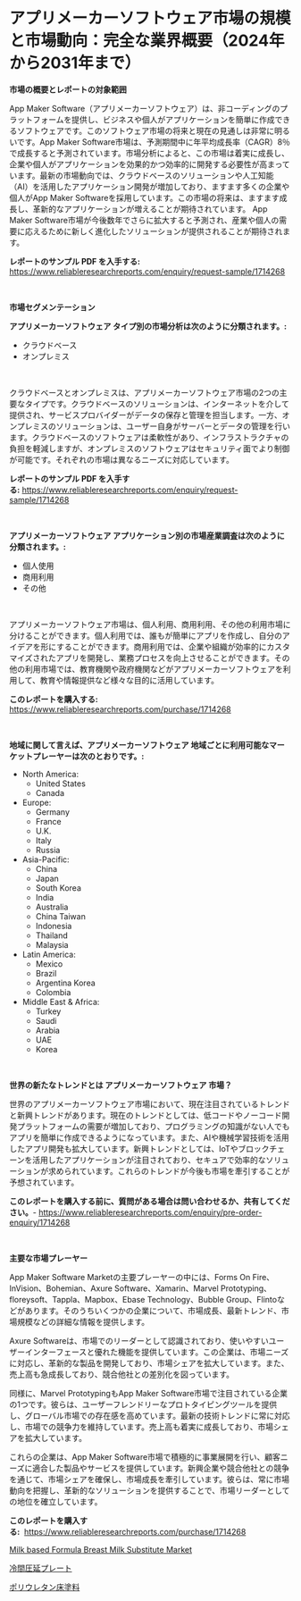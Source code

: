 <p><h1>アプリメーカーソフトウェア市場の規模と市場動向：完全な業界概要（2024年から2031年まで）</h1></p><p><strong>市場の概要とレポートの対象範囲</strong></p>
<p><p>App Maker Software（アプリメーカーソフトウェア）は、非コーディングのプラットフォームを提供し、ビジネスや個人がアプリケーションを簡単に作成できるソフトウェアです。このソフトウェア市場の将来と現在の見通しは非常に明るいです。App Maker Software市場は、予測期間中に年平均成長率（CAGR）8％で成長すると予測されています。市場分析によると、この市場は着実に成長し、企業や個人がアプリケーションを効果的かつ効率的に開発する必要性が高まっています。最新の市場動向では、クラウドベースのソリューションや人工知能（AI）を活用したアプリケーション開発が増加しており、ますます多くの企業や個人がApp Maker Softwareを採用しています。この市場の将来は、ますます成長し、革新的なアプリケーションが増えることが期待されています。 App Maker Software市場が今後数年でさらに拡大すると予測され、産業や個人の需要に応えるために新しく進化したソリューションが提供されることが期待されます。</p></p>
<p><strong>レポートのサンプル PDF を入手する:</strong> <a href="https://www.reliableresearchreports.com/enquiry/request-sample/1714268">https://www.reliableresearchreports.com/enquiry/request-sample/1714268</a></p>
<p>&nbsp;</p>
<p><strong>市場セグメンテーション</strong></p>
<p><strong>アプリメーカーソフトウェア タイプ別の市場分析は次のように分類されます。:</strong></p>
<p><ul><li>クラウドベース</li><li>オンプレミス</li></ul></p>
<p>&nbsp;</p>
<p><p>クラウドベースとオンプレミスは、アプリメーカーソフトウェア市場の2つの主要なタイプです。クラウドベースのソリューションは、インターネットを介して提供され、サービスプロバイダーがデータの保存と管理を担当します。一方、オンプレミスのソリューションは、ユーザー自身がサーバーとデータの管理を行います。クラウドベースのソフトウェアは柔軟性があり、インフラストラクチャの負担を軽減しますが、オンプレミスのソフトウェアはセキュリティ面でより制御が可能です。それぞれの市場は異なるニーズに対応しています。</p></p>
<p><strong>レポートのサンプル PDF を入手する:</strong>&nbsp;<a href="https://www.reliableresearchreports.com/enquiry/request-sample/1714268">https://www.reliableresearchreports.com/enquiry/request-sample/1714268</a></p>
<p>&nbsp;</p>
<p><strong> アプリメーカーソフトウェア アプリケーション別の市場産業調査は次のように分類されます。:</strong></p>
<p><ul><li>個人使用</li><li>商用利用</li><li>その他</li></ul></p>
<p>&nbsp;</p>
<p><p>アプリメーカーソフトウェア市場は、個人利用、商用利用、その他の利用市場に分けることができます。個人利用では、誰もが簡単にアプリを作成し、自分のアイデアを形にすることができます。商用利用では、企業や組織が効率的にカスタマイズされたアプリを開発し、業務プロセスを向上させることができます。その他の利用市場では、教育機関や政府機関などがアプリメーカーソフトウェアを利用して、教育や情報提供など様々な目的に活用しています。</p></p>
<p><strong>このレポートを購入する:</strong>&nbsp; <a href="https://www.reliableresearchreports.com/purchase/1714268">https://www.reliableresearchreports.com/purchase/1714268</a></p>
<p>&nbsp;</p>
<p><strong>地域に関して言えば、アプリメーカーソフトウェア 地域ごとに利用可能なマーケットプレーヤーは次のとおりです。:</strong></p>
<p><ul>
    <li>
        North America:
        <ul>
            <li>United States</li>
            <li>Canada</li>
        </ul>
    </li>
    <li>
        Europe:
        <ul>
            <li>Germany</li>
            <li>France</li>
            <li>U.K.</li>
            <li>Italy</li>
            <li>Russia</li>
        </ul>
    </li>
    <li>
        Asia-Pacific:
        <ul>
            <li>China</li>
            <li>Japan</li>
            <li>South Korea</li>
            <li>India</li>
            <li>Australia</li>
            <li>China Taiwan</li>
            <li>Indonesia</li>
            <li>Thailand</li>
            <li>Malaysia</li>
        </ul>
    </li>
    <li>
        Latin America:
        <ul>
            <li>Mexico</li>
            <li>Brazil</li>
            <li>Argentina Korea</li>
            <li>Colombia</li>
        </ul>
    </li>
    <li>
        Middle East & Africa:
        <ul>
            <li>Turkey</li>
            <li>Saudi</li>
            <li>Arabia</li>
            <li>UAE</li>
            <li>Korea</li>
        </ul>
    </li>
    </ul></p>
<p>&nbsp;</p>
<p><strong>世界の新たなトレンドとは アプリメーカーソフトウェア 市場？</strong></p>
<p><p>世界のアプリメーカーソフトウェア市場において、現在注目されているトレンドと新興トレンドがあります。現在のトレンドとしては、低コードやノーコード開発プラットフォームの需要が増加しており、プログラミングの知識がない人でもアプリを簡単に作成できるようになっています。また、AIや機械学習技術を活用したアプリ開発も拡大しています。新興トレンドとしては、IoTやブロックチェーンを活用したアプリケーションが注目されており、セキュアで効率的なソリューションが求められています。これらのトレンドが今後も市場を牽引することが予想されています。</p></p>
<p><strong>このレポートを購入する前に、質問がある場合は問い合わせるか、共有してください。</strong>- <a href="https://www.reliableresearchreports.com/enquiry/pre-order-enquiry/1714268">https://www.reliableresearchreports.com/enquiry/pre-order-enquiry/1714268</a></p>
<p>&nbsp;</p>
<p><strong>主要な市場プレーヤー</strong></p>
<p><p>App Maker Software Marketの主要プレーヤーの中には、Forms On Fire、InVision、Bohemian、Axure Software、Xamarin、Marvel Prototyping、floreysoft、Tappla、Mapbox、Ebase Technology、Bubble Group、Flintoなどがあります。そのうちいくつかの企業について、市場成長、最新トレンド、市場規模などの詳細な情報を提供します。</p><p>Axure Softwareは、市場でのリーダーとして認識されており、使いやすいユーザーインターフェースと優れた機能を提供しています。この企業は、市場ニーズに対応し、革新的な製品を開発しており、市場シェアを拡大しています。また、売上高も急成長しており、競合他社との差別化を図っています。</p><p>同様に、Marvel PrototypingもApp Maker Software市場で注目されている企業の1つです。彼らは、ユーザーフレンドリーなプロトタイピングツールを提供し、グローバル市場での存在感を高めています。最新の技術トレンドに常に対応し、市場での競争力を維持しています。売上高も着実に成長しており、市場シェアを拡大しています。</p><p>これらの企業は、App Maker Software市場で積極的に事業展開を行い、顧客ニーズに適合した製品やサービスを提供しています。新興企業や競合他社との競争を通じて、市場シェアを確保し、市場成長を牽引しています。彼らは、常に市場動向を把握し、革新的なソリューションを提供することで、市場リーダーとしての地位を確立しています。</p></p>
<p><strong>このレポートを購入する:</strong>&nbsp;&nbsp;<a href="https://www.reliableresearchreports.com/purchase/1714268">https://www.reliableresearchreports.com/purchase/1714268</a></p>
<p><p><a href="https://unruly-ladybug-44b.notion.site/Milk-based-Formula-Breast-Milk-Substitute-Market-Analysis-and-Market-Size-Global-Industry-Overview--4d286d7fb6fa404b8bf4a242bdced7d0">Milk based Formula Breast Milk Substitute Market</a></p><p><a href="https://medium.com/@demarcuskuhlman/%E5%86%B7%E5%BB%B6%E6%9D%BF%E5%B8%82%E5%A0%B4-%E5%B8%82%E5%A0%B4%E3%82%B7%E3%82%A7%E3%82%A2-%E5%B8%82%E5%A0%B4%E5%8B%95%E5%90%91-%E3%81%8A%E3%82%88%E3%81%B3%E5%B0%86%E6%9D%A5%E3%81%AE%E6%88%90%E9%95%B7%E3%82%92%E6%8E%A2%E3%82%8B-3b7a22e76e4b">冷間圧延プレート</a></p><p><a href="https://medium.com/@sashabeier2023/%E3%83%9D%E3%83%AA%E3%82%A6%E3%83%AC%E3%82%BF%E3%83%B3%E5%BA%8A%E5%A1%97%E8%A3%85%E5%B8%82%E5%A0%B4%E3%81%AE%E3%82%A4%E3%83%B3%E3%82%B5%E3%82%A4%E3%83%88-%E5%B8%82%E5%A0%B4%E3%81%AE%E3%83%88%E3%83%AC%E3%83%B3%E3%83%89-%E6%88%90%E9%95%B7-2024%E5%B9%B4%E3%81%8B%E3%82%892031%E5%B9%B4%E3%81%BE%E3%81%A7%E3%81%AE%E4%BA%88%E6%B8%AC-9915865c41b3">ポリウレタン床塗料</a></p></p>